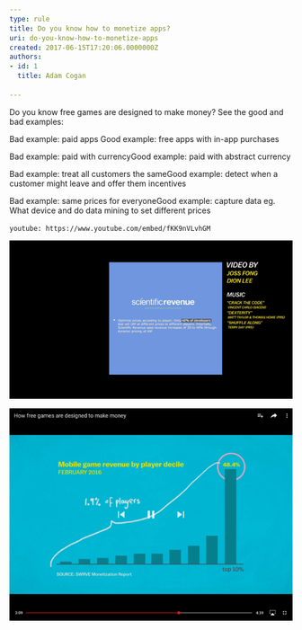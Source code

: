 ```yaml
---
type: rule
title: Do you know how to monetize apps?
uri: do-you-know-how-to-monetize-apps
created: 2017-06-15T17:20:06.0000000Z
authors:
- id: 1
  title: Adam Cogan

---
```


Do you know free games are designed to make money? See the good and bad examples:
 

 Bad example: paid apps
Good example: free apps with in-app purchases

Bad example: paid with currencyGood example: paid with abstract currency 

Bad example: treat all customers the sameGood example: detect when a customer might leave and offer them incentives

Bad example: same prices for everyoneGood example: capture data eg. What device and do data mining to set different prices 




`youtube: https://www.youtube.com/embed/fKK9nVLvhGM`
 

![some apps charge more based on the device you are using](how-to-monetize.png)

![know app developers make most of their in-app purchases from the whales 🐳](how-to-monetize-2.png)
